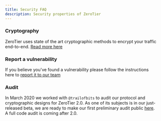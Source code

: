 ```yaml
---
title: Security FAQ
description: Security properties of ZeroTier
---
```


### Cryptography

ZeroTier uses state of the art cryptographic methods to encrypt your traffic end-to-end. [Read more here](./protocol.md#cryptography)

### Report a vulnerability

If you believe you've found a vulnerability please follow the instructions here to [report it to our team](https://github.com/zerotier/ZeroTierOne/blob/dev/SECURITY.md)

### Audit

In March 2020 we worked with `@trailofbits` to audit our protocol and cryptographic designs for ZeroTier 2.0. As one of its subjects is in our just-released beta, we are ready to make our first preliminary audit public [here](https://storage.googleapis.com/zt-web-large-files/ZeroTier%20Protocol%20Review%20Summary.pdf). A full code audit is coming after 2.0.
